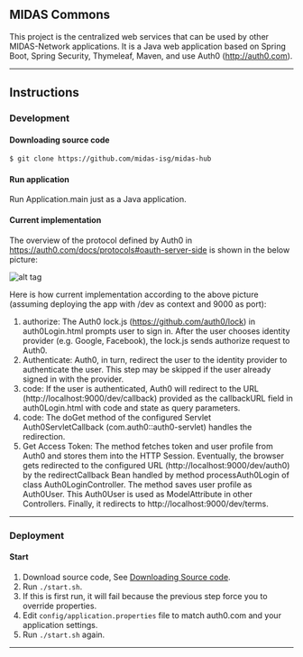 MIDAS Commons
-------------
This project is the centralized web services that can be used by other MIDAS-Network applications.
It is a Java web application based on Spring Boot, Spring Security, Thymeleaf, Maven, and use Auth0 (http://auth0.com). 

------------------------------------------------------------------------
Instructions
------------

### Development
#### Downloading source code
```sh
$ git clone https://github.com/midas-isg/midas-hub
```

#### Run application
Run Application.main just as a Java application.

#### Current implementation
The overview of the protocol defined by Auth0 in https://auth0.com/docs/protocols#oauth-server-side is shown in the below picture: 

![alt tag](https://docs.google.com/drawings/d/1RZYKxbO5LM3fBhL8hs5-wefUkwDgPo-lOuoHWBdc0RI/pub?w=793&h=437)

Here is how current implementation according to the above picture (assuming deploying the app with /dev as context and 9000 as port):
1. authorize: The Auth0 lock.js (https://github.com/auth0/lock) in auth0Login.html prompts user to sign in. After the user chooses identity provider (e.g. Google, Facebook), the lock.js sends authorize request to Auth0.
2. Authenticate: Auth0, in turn, redirect the user to the identity provider to authenticate the user. This step may be skipped if the user already signed in with the provider.
3. code: If the user is authenticated, Auth0 will redirect to the URL (http://localhost:9000/dev/callback) provided as the callbackURL field in auth0Login.html with code and state as query parameters.
4. code: The doGet method of the configured Servlet Auth0ServletCallback (com.auth0::auth0-servlet) handles the redirection.
5. Get Access Token: The method fetches token and user profile from Auth0 and stores them into the HTTP Session.
Eventually, the browser gets redirected to the configured URL (http://localhost:9000/dev/auth0) by the redirectCallback Bean handled by method processAuth0Login of class Auth0LoginController.
The method saves user profile as Auth0User. This Auth0User is used as ModelAttribute in other Controllers. Finally, it redirects to http://localhost:9000/dev/terms.

------------------------------------------------------------------------
### Deployment
#### Start
1. Download source code, See [Downloading Source code](#downloading-source-code).
2. Run `./start.sh`.
3. If this is first run, it will fail because the previous step force you to override properties.
4. Edit `config/application.properties` file to match auth0.com and your application settings.
5. Run `./start.sh` again.

------------------------------------------------------------------------

